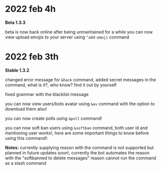 # 2022 feb 4h

**Beta 1.3.3**

beta is now back online after being unmaintained for a while
you can now view upload emojis to your server using `^add-emoji` command


# 2022 feb 3th

**Stable 1.3.2**

changed error message for `&hack` command, added secret messages in the command, what is it?, who know? find it out by yourself

fixed grammar with the blacklist message

you can now view users/bots avatar using `&av` command with the option to download them also!

you can now create polls using `&poll` command!

you can now soft ban users using `&softban` command, both user id and mentioning user works!, here are some important things to know before using this command!:

**Notes:**
currently supplying reason with the command is not supported but planned in future updates soon!, currently the bot automates the reason with the "softbanned to delete messages" reason
cannot run the command as a slash command

